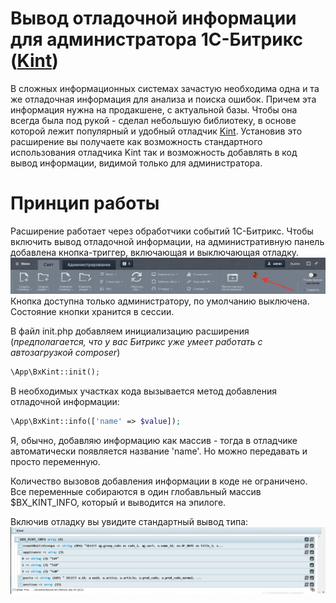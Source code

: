 # Вывод отладочной информации для администратора 1С-Битрикс ([Kint](https://github.com/kint-php/kint))

В сложных информационных системах зачастую необходима одна и та же отладочная информация для анализа и 
поиска ошибок.
Причем эта информация нужна на продакшене, с актуальной базы. Чтобы она всегда была под рукой - 
сделал небольшую библиотеку, в основе которой лежит
популярный и удобный отладчик [Kint](https://github.com/kint-php/kint). 
Установив это расширение вы получаете как возможность стандартного использования отладчика Kint так и 
возможность добавлять в код вывод информации, видимой только для администратора.

# Принцип работы
Расширение работает через обработчики событий 1С-Битрикс. Чтобы включить вывод отладочной информации, 
на административную панель добавлена кнопка-триггер,
включающая и выключающая отладку.  
![Кнопка на панели](https://raw.githubusercontent.com/itrukhin/bxkint/master/resources/button-demo.png)
Кнопка доступна только администратору, по умолчанию выключена. Состояние кнопки хранится в сессии.

В файл init.php добавляем инициализацию расширения 
(_предполагается, что у вас Битрикс уже умеет работать с автозагрузкой composer_)
```php
\App\BxKint::init();
```
В необходимых участках кода вызывается метод добавления отладочной информации:
```php
\App\BxKint::info(['name' => $value]);
```
Я, обычно, добавляю информацию как массив - тогда в отладчике автоматически появляется название 'name'. 
Но можно передавать и просто переменную.

Количество вызовов добавления информации в коде не ограничено. Все переменные собираются в один 
глобавльный массив $BX_KINT_INFO, который и выводится на эпилоге. 

Включив отладку вы увидите стандартный вывод типа:
![Пример отладки](https://raw.githubusercontent.com/itrukhin/bxkint/master/resources/debug-demo.png)
